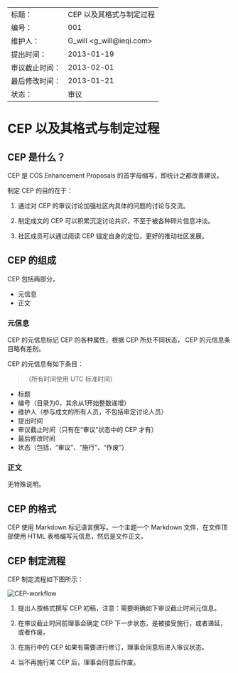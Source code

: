 <table>
    <tr>
        <td>标题：</td>
        <td>CEP 以及其格式与制定过程</td>
    </tr>
    <tr>
        <td>编号：</td>
        <td>001</td>
    </tr>
    <tr>
        <td>维护人：</td>
        <td>G_will &lt;g_will@ieqi.com&gt;</td>
    </tr>
    <tr>
        <td>提出时间：</td>
        <td> 2013-01-19 </td>
    </tr>
    <tr>
        <td>审议截止时间：</td>
        <td> 2013-02-01 </td>
    </tr>
    <tr>
        <td>最后修改时间：</td>
        <td> 2013-01-21 </td>
    </tr>
    <tr>
        <td>状态：</td>
        <td>审议</td>
    </tr> 
</table>

# CEP 以及其格式与制定过程

## CEP 是什么？

CEP 是 COS Enhancement Proposals 的首字母缩写，即统计之都改善建议。

制定 CEP 的目的在于：

1. 通过对 CEP 的审议讨论加强社区内具体的问题的讨论与交流。

2. 制定成文的 CEP 可以积累沉淀讨论共识，不至于被各种碎片信息冲淡。

3. 社区成员可以通过阅读 CEP 锚定自身的定位，更好的推动社区发展。

## CEP 的组成

CEP 包括两部分，

* 元信息
* 正文

### 元信息

CEP 的元信息标记 CEP 的各种属性，根据 CEP 所处不同状态， CEP 的元信息条目略有差别。

CEP 的元信息有如下条目：

>  （所有时间使用 UTC 标准时间）

* 标题
* 编号（目录为0，其余从1开始整数递增）
* 维护人（参与成文的所有人员，不包括审定讨论人员）
* 提出时间
* 审议截止时间（只有在“审议”状态中的 CEP 才有）
* 最后修改时间
* 状态（包括，“审议”、“施行”、“作废”）

### 正文

无特殊说明。

## CEP 的格式

CEP 使用 Markdown 标记语言撰写。一个主题一个 Markdown 文件，在文件顶部使用 HTML 表格编写元信息，然后是文件正文。

## CEP 制定流程

CEP 制定流程如下图所示：

![CEP-workflow](https://raw.github.com/cosname/admin/master/CEP/static/img/cep-workflow.png)

1. 提出人按格式撰写 CEP 初稿，注意：需要明确如下审议截止时间元信息。

2. 在审议截止时间前理事会确定 CEP 下一步状态，是被接受施行，或者递延，或者作废。

3. 在施行中的 CEP 如果有需要进行修订，理事会同意后进入审议状态。

4. 当不再施行某 CEP 后，理事会同意后作废。



